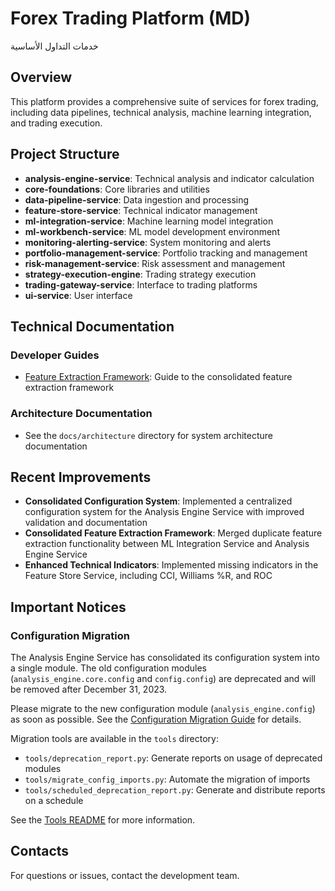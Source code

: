 # Forex Trading Platform (MD)
خدمات التداول الأساسية

## Overview

This platform provides a comprehensive suite of services for forex trading, including data pipelines, technical analysis, machine learning integration, and trading execution.

## Project Structure

- **analysis-engine-service**: Technical analysis and indicator calculation
- **core-foundations**: Core libraries and utilities
- **data-pipeline-service**: Data ingestion and processing
- **feature-store-service**: Technical indicator management
- **ml-integration-service**: Machine learning model integration
- **ml-workbench-service**: ML model development environment
- **monitoring-alerting-service**: System monitoring and alerts
- **portfolio-management-service**: Portfolio tracking and management
- **risk-management-service**: Risk assessment and management
- **strategy-execution-engine**: Trading strategy execution
- **trading-gateway-service**: Interface to trading platforms
- **ui-service**: User interface

## Technical Documentation

### Developer Guides

- [Feature Extraction Framework](docs/developer/feature_extraction_framework.md): Guide to the consolidated feature extraction framework

### Architecture Documentation

- See the `docs/architecture` directory for system architecture documentation

## Recent Improvements

- **Consolidated Configuration System**: Implemented a centralized configuration system for the Analysis Engine Service with improved validation and documentation
- **Consolidated Feature Extraction Framework**: Merged duplicate feature extraction functionality between ML Integration Service and Analysis Engine Service
- **Enhanced Technical Indicators**: Implemented missing indicators in the Feature Store Service, including CCI, Williams %R, and ROC

## Important Notices

### Configuration Migration

The Analysis Engine Service has consolidated its configuration system into a single module. The old configuration modules (`analysis_engine.core.config` and `config.config`) are deprecated and will be removed after December 31, 2023.

Please migrate to the new configuration module (`analysis_engine.config`) as soon as possible. See the [Configuration Migration Guide](docs/configuration_migration_guide.md) for details.

Migration tools are available in the `tools` directory:
- `tools/deprecation_report.py`: Generate reports on usage of deprecated modules
- `tools/migrate_config_imports.py`: Automate the migration of imports
- `tools/scheduled_deprecation_report.py`: Generate and distribute reports on a schedule

See the [Tools README](tools/README.md) for more information.

## Contacts

For questions or issues, contact the development team.
